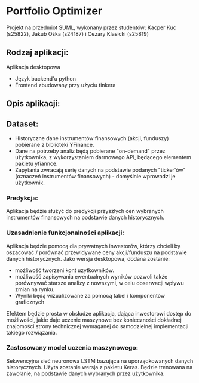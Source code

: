 # Portfolio Optimizer
Projekt na przedmiot SUML, wykonany przez studentów: Kacper Kuc (s25822), Jakub Ośka (s24187) i Cezary Klasicki (s25819)

## Rodzaj aplikacji:
Aplikacja desktopowa
- Język backend'u python
- Frontend zbudowany przy użyciu tinkera
## Opis aplikacji:

## Dataset:
- Historyczne dane instrumentów finansowych (akcji, funduszy) pobierane z biblioteki YFinance.
- Dane na potrzeby analiz będą pobierane "on-demand" przez użytkownika, z wykorzystaniem darmowego API, będącego elementem pakietu yfiannce.
- Zapytania zwracają serię danych na podstawie podanych "ticker'ów" (oznaczeń instrumentów finansowych) - domyślnie wprowadzi je użytkownik.

### Predykcja:
Aplikacja będzie służyć do predykcji przyszłych cen wybranych instrumentów finansowych na podstawie danych historycznych.

### Uzasadnienie funkcjonalności aplikacji:
Aplikacja będzie pomocą dla prywatnych inwestorów, którzy chcieli by oszacować / porównać przewidywane ceny akcji/funduszu na podstawie danych historycznych. Jako wersja desktopowa, dodana zostanie:
- możliwość tworzeni kont użytkowników.
- możliwość zapisywania ewentualnych wyników pozwoli także porównywać starsze analizy z nowszymi, w celu obserwacji wpływu zmian na rynku.
- Wyniki będą wizualizowane za pomocą tabel i komponentów graficznych

Efektem będzie prosta w obsłudze aplikacja, dająca inwestorowi dostęp do możliwości, jakie daje uczenie maszynowe bez konieczności dokładnej znajomości strony technicznej wymaganej do samodzielnej implementacji takiego rozwiązania.

### Zastosowany model uczenia maszynowego:
Sekwencyjna sieć neuronowa LSTM bazująca na uporządkowanych danych historycznych. Użyta zostanie wersja z pakietu Keras. Będzie trenowana na zawołanie, na podstawie danych wybranych przez użytkownika.